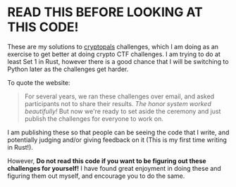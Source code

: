 # READ THIS BEFORE LOOKING AT THIS CODE!

These are my solutions to [cryptopals](https://cryptopals.com/) challenges, which I am doing as an exercise to get better at doing crypto CTF challenges. I am trying to do at least Set 1 in Rust, however there is a good chance that I will be switching to Python later as the challenges get harder.

To quote the website:
> For several years, we ran these challenges over email, and asked participants not to share their results. *The honor system worked beautifully!* But now we're ready to set aside the ceremony and just publish the challenges for everyone to work on. 

I am publishing these so that people can be seeing the code that I write, and potentially judging and/or giving feedback on it (This is my first time writing in Rust!).

However, **Do not read this code if you want to be figuring out these challenges for yourself!** I have found great enjoyment in doing these and figuring them out myself, and encourage you to do the same.